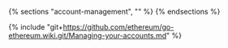 {% sections "account-management", "" %}
{% endsections %}

{% include "git+https://github.com/ethereum/go-ethereum.wiki.git/Managing-your-accounts.md" %}